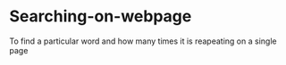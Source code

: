 # Searching-on-webpage
To find a particular word and how many times it is reapeating on a single page
